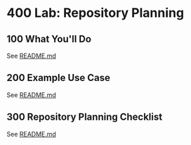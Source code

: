 # 400 Lab: Repository Planning

## 100 What You'll Do

See [README.md](./100/README.md)

## 200 Example Use Case

See [README.md](./200/README.md)

## 300 Repository Planning Checklist

See [README.md](./300/README.md)
